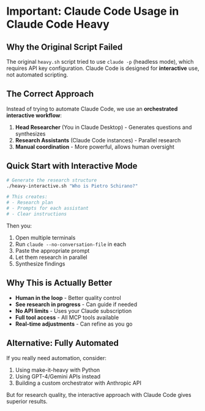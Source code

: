 # Important: Claude Code Usage in Claude Code Heavy

## Why the Original Script Failed

The original `heavy.sh` script tried to use `claude -p` (headless mode), which requires API key configuration. Claude Code is designed for **interactive** use, not automated scripting.

## The Correct Approach

Instead of trying to automate Claude Code, we use an **orchestrated interactive workflow**:

1. **Head Researcher** (You in Claude Desktop) - Generates questions and synthesizes
2. **Research Assistants** (Claude Code instances) - Parallel research
3. **Manual coordination** - More powerful, allows human oversight

## Quick Start with Interactive Mode

```bash
# Generate the research structure
./heavy-interactive.sh "Who is Pietro Schirano?"

# This creates:
# - Research plan
# - Prompts for each assistant
# - Clear instructions
```

Then you:
1. Open multiple terminals
2. Run `claude --no-conversation-file` in each
3. Paste the appropriate prompt
4. Let them research in parallel
5. Synthesize findings

## Why This is Actually Better

- **Human in the loop** - Better quality control
- **See research in progress** - Can guide if needed  
- **No API limits** - Uses your Claude subscription
- **Full tool access** - All MCP tools available
- **Real-time adjustments** - Can refine as you go

## Alternative: Fully Automated

If you really need automation, consider:
1. Using make-it-heavy with Python
2. Using GPT-4/Gemini APIs instead
3. Building a custom orchestrator with Anthropic API

But for research quality, the interactive approach with Claude Code gives superior results.
